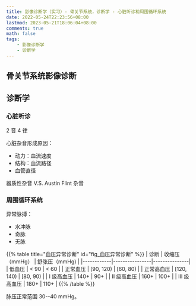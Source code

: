 ```yaml
---
title: 影像诊断学（实习）- 骨关节系统，诊断学 - 心脏听诊和周围循环系统
date: 2022-05-24T22:23:56+08:00
lastmod: 2023-05-21T18:06:04+08:00
comments: true
math: false
tags:
    - 影像诊断学
    - 诊断学
---
```


## 骨关节系统影像诊断

## 诊断学

### 心脏听诊

2 音 4 律

心脏杂音形成原因：

- 动力：血流速度
- 结构：血流路径
- 血管直径

器质性杂音 V.S. Austin Flint 杂音

### 周围循环系统

异常脉搏：

- 水冲脉
- 奇脉
- 无脉

{{% table title="血压异常诊断" id="fig_血压异常诊断" %}}
| 诊断       | 收缩压（mmHg） | 舒张压（mmHg) |
|------------|----------------|---------------|
| 低血压     | \< 90          | \< 60         |
| 正常血压   | [90, 120)      | [60, 80)      |
| 正常高血压 | [120, 140)     | [80, 90)      |
| Ⅰ 级高血压 | 140+           | 90+           |
| Ⅱ 级高血压 | 160+           | 100+          |
| Ⅲ 级高血压 | 180+           | 110+          |
{{% /table %}}

脉压正常范围 30--40 mmHg。
